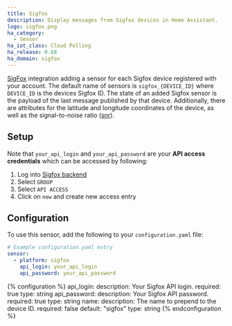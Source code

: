 ```yaml
---
title: Sigfox
description: Display messages from Sigfox devices in Home Assistant.
logo: sigfox.png
ha_category:
  - Sensor
ha_iot_class: Cloud Polling
ha_release: 0.68
ha_domain: sigfox
---
```


[SigFox](https://www.sigfox.com/en) integration adding a sensor for each Sigfox device registered with your account. The default name of sensors is `sigfox_{DEVICE_ID}` where `DEVICE_ID` is the devices Sigfox ID. The state of an added Sigfox sensor is the payload of the last message published by that device. Additionally, there are attributes for the latitude and longitude coordinates of the device, as well as the signal-to-noise ratio ([snr](https://en.wikipedia.org/wiki/Signal-to-noise_ratio)).

## Setup

Note that `your_api_login` and `your_api_password` are your **API access credentials** which can be accessed by following:

1. Log into [Sigfox backend](https://backend.sigfox.com)
1. Select `GROUP`
1. Select `API ACCESS`
1. Click on `new` and create new access entry

## Configuration

To use this sensor, add the following to your `configuration.yaml` file:

```yaml
# Example configuration.yaml entry
sensor:
  - platform: sigfox
    api_login: your_api_login
    api_password: your_api_password
```

{% configuration %}
api_login:
  description: Your Sigfox API login.
  required: true
  type: string
api_password:
  description: Your Sigfox API password.
  required: true
  type: string
name:
  description: The name to prepend to the device ID.
  required: false
  default: "sigfox"
  type: string
{% endconfiguration %}
